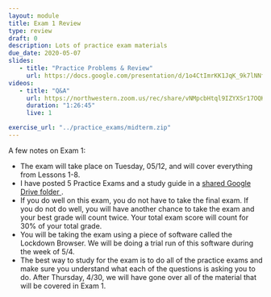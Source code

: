 ```yaml
---
layout: module
title: Exam 1 Review
type: review
draft: 0
description: Lots of practice exam materials
due_date: 2020-05-07
slides: 
   - title: "Practice Problems & Review"
     url: https://docs.google.com/presentation/d/1o4CtImrKK1JqK_9k7lNNfW1YHY8xFQEKs54fb--hgiA/edit?usp=sharing
videos:
   - title: "Q&A"
     url: https://northwestern.zoom.us/rec/share/vNMpcbHtql9IZYXSr17OQKg_HIHVaaa8gCEb__Fen02qslwrzBOwMIqvagdvaYBU?startTime=1588883303000
     duration: "1:26:45"
     live: 1

exercise_url: "../practice_exams/midterm.zip"
---
```


A few notes on Exam 1:
* The exam will take place on Tuesday, 05/12, and will cover everything from Lessons 1-8. 
* I have posted 5 Practice Exams and a study guide in a <a href="https://drive.google.com/open?id=1nVr1be9sXpVD0vrnFLxYi6MCSfUtcf31" target="_blank"> shared Google Drive folder <i class="fas fa-link"></i></a>. 
* If you do well on this exam, you do not have to take the final exam. If you do not do well, you will have another chance to take the exam and your best grade will count twice. Your total exam score will count for 30% of your total grade.
* You will be taking the exam using a piece of software called the Lockdown Browser. We will be doing a trial run of this software during the week of 5/4.
* The best way to study for the exam is to do all of the practice exams and make sure you understand what each of the questions is asking you to do. After Thursday, 4/30, we will have gone over all of the material that will be covered in Exam 1.
